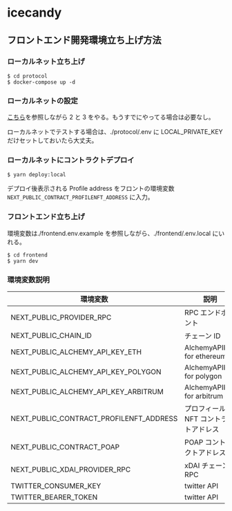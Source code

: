 # icecandy

## フロントエンド開発環境立ち上げ方法

### ローカルネット立ち上げ

```
$ cd protocol
$ docker-compose up -d
```

### ローカルネットの設定

[こちら](https://github.com/hackdays-io/mint-rally/blob/main/docs/localnode.md#2-setup-localnetwork-in-metamask-and-add-a-local-wallet-address)を参照しながら 2 と 3 をやる。もうすでにやってる場合は必要なし。

ローカルネットでテストする場合は、./protocol/.env に LOCAL_PRIVATE_KEY だけセットしておいたら大丈夫。

### ローカルネットにコントラクトデプロイ

```
$ yarn deploy:local
```

デプロイ後表示される Profile address をフロントの環境変数 `NEXT_PUBLIC_CONTRACT_PROFILENFT_ADDRESS` に入力。

### フロントエンド立ち上げ

環境変数は./frontend.env.example を参照しながら、./frontend/.env.local にいれる。

```
$ cd frontend
$ yarn dev
```

### 環境変数説明

| 環境変数                                | 説明                                  | ローカルデフォルト値                                                                                 |
| --------------------------------------- | ------------------------------------- | ---------------------------------------------------------------------------------------------------- |
| NEXT_PUBLIC_PROVIDER_RPC                | RPC エンドポイント                    | http://127.0.0.1:8545                                                                                |
| NEXT_PUBLIC_CHAIN_ID                    | チェーン ID                           | 31337                                                                                                |
| NEXT_PUBLIC_ALCHEMY_API_KEY_ETH         | AlchemyAPIKey for ethereum            |                                                                                                      |
| NEXT_PUBLIC_ALCHEMY_API_KEY_POLYGON     | AlchemyAPIKey for polygon             |                                                                                                      |
| NEXT_PUBLIC_ALCHEMY_API_KEY_ARBITRUM    | AlchemyAPIKey for arbitrum            |                                                                                                      |
| NEXT_PUBLIC_CONTRACT_PROFILENFT_ADDRESS | プロフィール NFT コントラクトアドレス |                                                                                                      |
| NEXT_PUBLIC_CONTRACT_POAP               | POAP コントラクトアドレス             | 0x22c1f6050e56d2876009903609a2cc3fef83b415                                                           |
| NEXT_PUBLIC_XDAI_PROVIDER_RPC           | xDAI チェーン RPC                     | https://thrumming-orbital-brook.xdai.discover.quiknode.pro/7ec7d424b29c0bf3f78e73af5bb41986efab5bb3/ |
| TWITTER_CONSUMER_KEY                    | twitter API                           |                                                                                                      |
| TWITTER_BEARER_TOKEN                    | twitter API                           |                                                                                                      |
